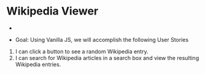 # Wikipedia Viewer
-

* Goal: Using Vanilla JS, we will accomplish the following User Stories

1. I can click a button to see a random Wikipedia entry.
1. I can search for Wikipedia articles in a search box and view the resulting Wikipedia entries.